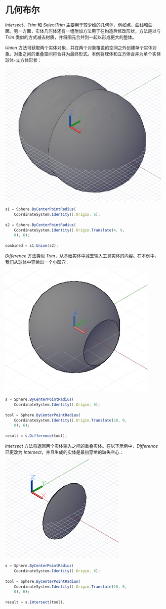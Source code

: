 # 几何布尔

*Intersect*、*Trim* 和 *SelectTrim* 主要用于较少维的几何体，例如点、曲线和曲面。另一方面，实体几何体还有一组附加方法用于在构造后修改形状，方法是以与 *Trim* 类似的方式减去材质，并将图元合并到一起以形成更大的整体。

*Union* 方法可获取两个实体对象，并在两个对象覆盖的空间之外创建单个实体对象。对象之间的重叠空间将合并为最终形式。本例将球体和立方体合并为单个实体球体-立方体形状：

![](images/12-9/GeometricBooleans_01.png)

```js
s1 = Sphere.ByCenterPointRadius(
    CoordinateSystem.Identity().Origin, 6);

s2 = Sphere.ByCenterPointRadius(
    CoordinateSystem.Identity().Origin.Translate(4, 0,
    0), 6);

combined = s1.Union(s2);
```

*Difference* 方法类似 *Trim*，从基础实体中减去输入工具实体的内容。在本例中，我们从球体中穿凿出一个小凹穴：

![](images/12-9/GeometricBooleans_02.png)

```js
s = Sphere.ByCenterPointRadius(
    CoordinateSystem.Identity().Origin, 6);

tool = Sphere.ByCenterPointRadius(
    CoordinateSystem.Identity().Origin.Translate(10, 0,
    0), 6);

result = s.Difference(tool);
```

*Intersect* 方法将返回两个实体输入之间的重叠实体。在以下示例中，*Difference* 已更改为 *Intersect*，并且生成的实体是最初穿凿的缺失空心：

![](images/12-9/GeometricBooleans_03.png)

```js
s = Sphere.ByCenterPointRadius(
    CoordinateSystem.Identity().Origin, 6);

tool = Sphere.ByCenterPointRadius(
    CoordinateSystem.Identity().Origin.Translate(10, 0,
    0), 6);

result = s.Intersect(tool);
```

